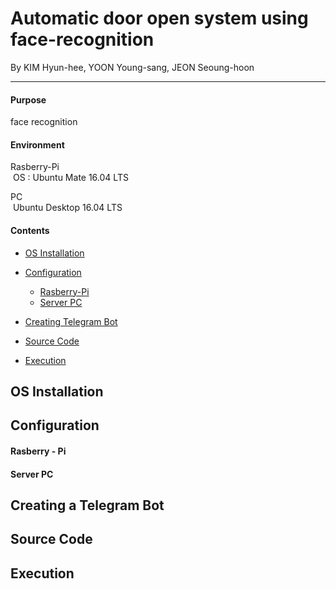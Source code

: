 # Automatic door open system using face-recognition

By KIM Hyun-hee, YOON Young-sang, JEON Seoung-hoon
* * *
#### Purpose

face recognition

#### Environment
Rasberry-Pi  
  OS : Ubuntu Mate 16.04 LTS  
  
PC  
  Ubuntu Desktop 16.04 LTS  
  
#### Contents
- [OS Installation](#INSTALL)

- [Configuration](#CONFIGURATION)
  - [Rasberry-Pi](#RASP)
  - [Server PC](#SERVER)

- [Creating Telegram Bot](#TELEGRAM)

- [Source Code](#CODE)

- [Execution](#EXECUTION)

## OS Installation <a id="INSTALL"></a>
## Configuration <a id="CONFIGURATION"></a>
 #### Rasberry - Pi <a id="RASP"></a>
 #### Server PC <a id="SERVER"></a>
## Creating a Telegram Bot <a id="TELEGRAM"></a>
## Source Code <a id="CODE"></a>
## Execution <a id="EXECUTION"></a>

